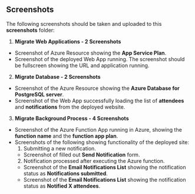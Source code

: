 ## Screenshots

The following screenshots should be taken and uploaded to this **screenshots** folder:

1. **Migrate Web Applications - 2 Screenshots**

 - Screenshot of Azure Resource showing the **App Service Plan**.
 - Screenshot of the deployed Web App running. The screenshot should be fullscreen showing the URL and application running.

2. **Migrate Database - 2 Screenshots**

 - Screenshot of the Azure Resource showing the **Azure Database for PostgreSQL server**.
 - Screenshot of the Web App successfully loading the list of **attendees** and **notifications** from the deployed website.

3. **Migrate Background Process - 4 Screenshots**

 - Screenshot of the Azure Function App running in Azure, showing the **function name** and the **function app plan**.
 - Screenshots of the following showing functionality of the deployed site:
    1. Submitting a new notification.
      - Screenshot of filled out **Send Notification** form.
    2. Notification processed after executing the Azure function.
      - Screenshot of the **Email Notifications List** showing the notification status as **Notifications submitted**.
      - Screenshot of the **Email Notifications List** showing the notification status as **Notified X attendees**.
